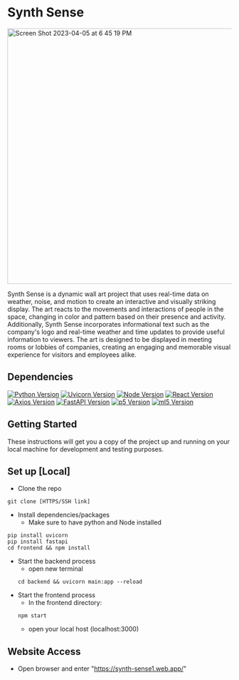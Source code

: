 # Synth Sense

<img width="573" alt="Screen Shot 2023-04-05 at 6 45 19 PM" src="https://user-images.githubusercontent.com/83141712/230229589-271d29dd-96de-46e8-b633-84a424b4697c.png">

Synth Sense is a dynamic wall art project that uses real-time data on weather, noise, and motion to create an interactive and visually striking display. The art reacts to the movements and interactions of people in the space, changing in color and pattern based on their presence and activity. Additionally, Synth Sense incorporates informational text such as the company's logo and real-time weather and time updates to provide useful information to viewers. The art is designed to be displayed in meeting rooms or lobbies of companies, creating an engaging and memorable visual experience for visitors and employees alike.

## Dependencies 

[![Python Version](https://img.shields.io/badge/Python-3.11.3-brightgreen)](https://www.python.org/downloads/)
[![Uvicorn Version](https://img.shields.io/badge/Uvicorn-0.21.0-brightgreen)](uvicorn.org)
[![Node Version](https://img.shields.io/badge/Node-18.14.0-brightgreen)](https://nodejs.org/en)
[![React Version](https://img.shields.io/badge/React-18.2.0-brightgreen)](https://react.dev/)
[![Axios Version](https://img.shields.io/badge/Axios-1.3.5-brightgreen)](https://www.npmjs.com/package/react-axios)
[![FastAPI Version](https://img.shields.io/badge/Fast-0.95.0-brightgreen)](https://fastapi.tiangolo.com/)
[![p5 Version](https://img.shields.io/badge/p5-1.6.0-brightgreen)](https://p5js.org/)
[![ml5 Version](https://img.shields.io/badge/ml5-0.12.2-brightgreen)](https://ml5js.org/)



<!-- - Python: v3.11.3
- Uvicorn: v0.21.0
- Node: v18.14.0
- React: v18.2.0
- Axios: v1.3.5
- Fastapi: v0.95.0
- p5: v1.6.0
- ml5: v0.12.2  -->

## Getting Started

These instructions will get you a copy of the project up and running on your local machine for development and testing purposes.

## Set up [Local]
* Clone the repo
``` 
git clone [HTTPS/SSH link]
```
* Install dependencies/packages
    * Make sure to have python and Node installed
```
pip install uvicorn
pip install fastapi
cd frontend && npm install
```
* Start the backend process
   * open new terminal
   ```
   cd backend && uvicorn main:app --reload
   ```
* Start the frontend process
   * In the frontend directory:
   ```
   npm start
   ```
   * open your local host (localhost:3000)

## Website Access
* Open browser and enter "https://synth-sense1.web.app/"
